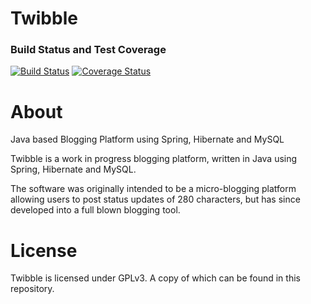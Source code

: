 # Twibble

### Build Status and Test Coverage
[![Build Status](https://travis-ci.org/andymccall/twibble.co.svg?branch=master)](https://travis-ci.org/andymccall/twibble.co)
[![Coverage Status](https://coveralls.io/repos/github/andymccall/twibble.co/badge.svg?branch=master)](https://coveralls.io/github/andymccall/twibble.co?branch=master)

# About

Java based Blogging Platform using Spring, Hibernate and MySQL

Twibble is a work in progress blogging platform, written in Java using Spring, Hibernate and MySQL.

The software was originally intended to be a micro-blogging platform allowing users to post status updates of 280 characters, but has since developed into a full blown blogging tool.

# License

Twibble is licensed under GPLv3.  A copy of which can be found in this repository.

